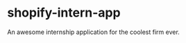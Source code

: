 shopify-intern-app
==================

An awesome internship application for the coolest firm ever.
